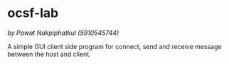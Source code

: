 # ocsf-lab

*by Pawat Nakpiphatkul (5910545744)*

A simple GUI client side program for connect, send and receive message between the host and client.
